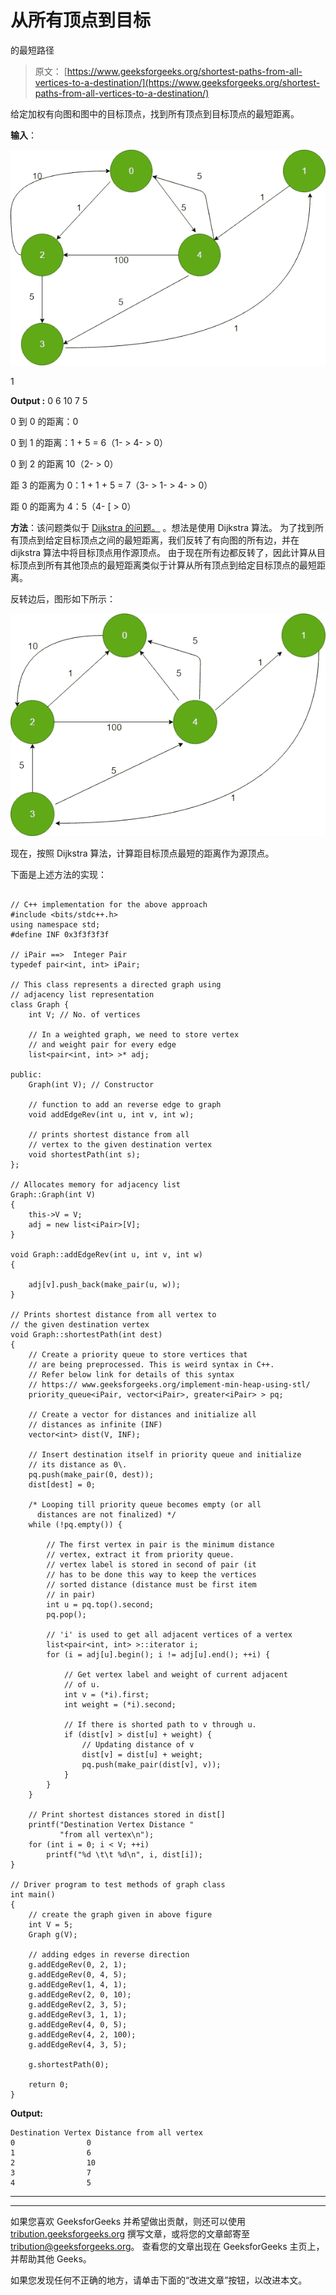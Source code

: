 # 从所有顶点到目标

的最短路径

> 原文： [https://www.geeksforgeeks.org/shortest-paths-from-all-vertices-to-a-destination/](https://www.geeksforgeeks.org/shortest-paths-from-all-vertices-to-a-destination/)

给定加权有向图和图中的目标顶点，找到所有顶点到目标顶点的最短距离。

**输入**：

![](img/ae8477359233d6634f74640ce8808817.png)

1

**Output :** 0 6 10 7 5

0 到 0 的距离：0

0 到 1 的距离：1 + 5 = 6（1- > 4- > 0）

0 到 2 的距离 10（2- > 0）

距 3 的距离为 0：1 + 1 + 5 = 7（3- > 1- > 4- > 0）

距 0 的距离为 4：5（4- [ > 0）

**方法**：该问题类似于 [Dijkstra 的问题。](https://www.geeksforgeeks.org/dijkstras-shortest-path-algorithm-using-priority_queue-stl/) 。想法是使用 Dijkstra 算法。 为了找到所有顶点到给定目标顶点之间的最短距离，我们反转了有向图的所有边，并在 dijkstra 算法中将目标顶点用作源顶点。 由于现在所有边都反转了，因此计算从目标顶点到所有其他顶点的最短距离类似于计算从所有顶点到给定目标顶点的最短距离。

反转边后，图形如下所示：

![](img/2918215f534b0a038d166d136d7709aa.png)

现在，按照 Dijkstra 算法，计算距目标顶点最短的距离作为源顶点。

下面是上述方法的实现：

```

// C++ implementation for the above approach 
#include <bits/stdc++.h> 
using namespace std; 
#define INF 0x3f3f3f3f 

// iPair ==>  Integer Pair 
typedef pair<int, int> iPair; 

// This class represents a directed graph using 
// adjacency list representation 
class Graph { 
    int V; // No. of vertices 

    // In a weighted graph, we need to store vertex 
    // and weight pair for every edge 
    list<pair<int, int> >* adj; 

public: 
    Graph(int V); // Constructor 

    // function to add an reverse edge to graph 
    void addEdgeRev(int u, int v, int w); 

    // prints shortest distance from all 
    // vertex to the given destination vertex 
    void shortestPath(int s); 
}; 

// Allocates memory for adjacency list 
Graph::Graph(int V) 
{ 
    this->V = V; 
    adj = new list<iPair>[V]; 
} 

void Graph::addEdgeRev(int u, int v, int w) 
{ 

    adj[v].push_back(make_pair(u, w)); 
} 

// Prints shortest distance from all vertex to 
// the given destination vertex 
void Graph::shortestPath(int dest) 
{ 
    // Create a priority queue to store vertices that 
    // are being preprocessed. This is weird syntax in C++. 
    // Refer below link for details of this syntax 
    // https:// www.geeksforgeeks.org/implement-min-heap-using-stl/ 
    priority_queue<iPair, vector<iPair>, greater<iPair> > pq; 

    // Create a vector for distances and initialize all 
    // distances as infinite (INF) 
    vector<int> dist(V, INF); 

    // Insert destination itself in priority queue and initialize 
    // its distance as 0\. 
    pq.push(make_pair(0, dest)); 
    dist[dest] = 0; 

    /* Looping till priority queue becomes empty (or all  
      distances are not finalized) */
    while (!pq.empty()) { 

        // The first vertex in pair is the minimum distance 
        // vertex, extract it from priority queue. 
        // vertex label is stored in second of pair (it 
        // has to be done this way to keep the vertices 
        // sorted distance (distance must be first item 
        // in pair) 
        int u = pq.top().second; 
        pq.pop(); 

        // 'i' is used to get all adjacent vertices of a vertex 
        list<pair<int, int> >::iterator i; 
        for (i = adj[u].begin(); i != adj[u].end(); ++i) { 

            // Get vertex label and weight of current adjacent 
            // of u. 
            int v = (*i).first; 
            int weight = (*i).second; 

            // If there is shorted path to v through u. 
            if (dist[v] > dist[u] + weight) { 
                // Updating distance of v 
                dist[v] = dist[u] + weight; 
                pq.push(make_pair(dist[v], v)); 
            } 
        } 
    } 

    // Print shortest distances stored in dist[] 
    printf("Destination Vertex Distance "
           "from all vertex\n"); 
    for (int i = 0; i < V; ++i) 
        printf("%d \t\t %d\n", i, dist[i]); 
} 

// Driver program to test methods of graph class 
int main() 
{ 
    // create the graph given in above figure 
    int V = 5; 
    Graph g(V); 

    // adding edges in reverse direction 
    g.addEdgeRev(0, 2, 1); 
    g.addEdgeRev(0, 4, 5); 
    g.addEdgeRev(1, 4, 1); 
    g.addEdgeRev(2, 0, 10); 
    g.addEdgeRev(2, 3, 5); 
    g.addEdgeRev(3, 1, 1); 
    g.addEdgeRev(4, 0, 5); 
    g.addEdgeRev(4, 2, 100); 
    g.addEdgeRev(4, 3, 5); 

    g.shortestPath(0); 

    return 0; 
} 

```

**Output:**

```
Destination Vertex Distance from all vertex
0                0
1                6
2                10
3                7
4                5         

```



* * *

* * *

如果您喜欢 GeeksforGeeks 并希望做出贡献，则还可以使用 [tribution.geeksforgeeks.org](https://contribute.geeksforgeeks.org/) 撰写文章，或将您的文章邮寄至 tribution@geeksforgeeks.org。 查看您的文章出现在 GeeksforGeeks 主页上，并帮助其他 Geeks。

如果您发现任何不正确的地方，请单击下面的“改进文章”按钮，以改进本文。